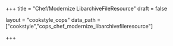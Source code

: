 +++
title = "Chef/Modernize LibarchiveFileResource"
draft = false

layout = "cookstyle_cops"
data_path = ["cookstyle","cops_chef_modernize_libarchivefileresource"]

+++

<!-- The content of this page is automatically generated from the
cops_chef_modernize_libarchivefileresource.yml file in github.com/chef/cookstyle/blob/master/docs-chef-io/data/cookstyle/. -->
